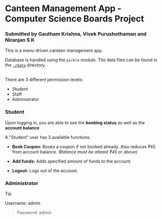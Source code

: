 # Canteen Management App - Computer Science Boards Project

### Submitted by Gautham Krishna, Vivek Purushothaman and Niranjan S K

This is a menu-driven canteen management app. 

Database is handled using the `pickle` module. The data files can be found in the [`./data`]("https://github.com/niranjanskumaar/csprjct/tree/main/data") directory.

\
There are 3 different permission levels:

- Student
- Staff
- Administrator


### Student

Upon logging in, you are able to see the **booking status** as well as the **account balance**

A "Student" user has 3 available functions.

- **Book Coupon:** Books a coupon if not booked already. Also reduces ₹45 from account balance. *(Balance must be atleast ₹45 or above)*

- **Add funds:** Adds specified amount of funds to the account.
- **Logout:** Logs out of the account.

### Administrator

> [!TIP] 
> Username: admin

> Password: admin


